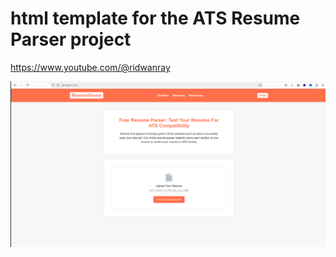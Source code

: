 
# html template for the ATS Resume Parser project

https://www.youtube.com/@ridwanray


![Description of Image](home-page.png)